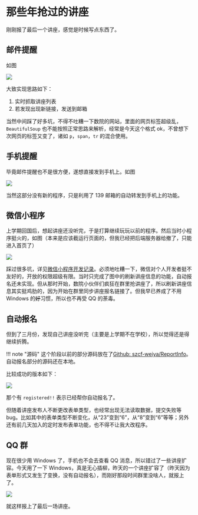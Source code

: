 # 那些年抢过的讲座

刚刚报了最后一个讲座，感觉是时候写点东西了。

## 邮件提醒

如图

![](r1_mail.png)

大致实现思路如下：

1. 实时抓取讲座列表
2. 若发现出现新链接，发送到邮箱

当然中间踩了好多坑，不得不吐糟一下数院的网站，里面的网页标签超级乱，`BeautifulSoup` 也不能按照正常思路来解析，经常是今天这个格式 ok，不曾想下次网页的标签又变了，诸如 `p`，`span`，`tr` 的混合使用。

## 手机提醒

毕竟邮件提醒也不是很方便，遂想直接发到手机上。如图

![](r1_phone.png)

当然这部分没有新的程序，只是利用了 139 邮箱的自动转发到手机上的功能。

## 微信小程序

上学期回国后，想起讲座还没听完，于是打算继续玩玩以前的程序。然后当时小程序挺火的，如图（本来是应该截运行页面的，但我已经把后端服务器给撤了，只能进入首页了）

![](r2_wx.png)

踩过很多坑，详见[微信小程序开发记录](wx)。必须地吐糟一下，微信对个人开发者挺不友好的，开放的权限超级有限。当时只完成了图中的刷新讲座信息的功能，自动报名还未实现。但从那时开始，数院小伙伴们疯狂在群里抢讲座了，所以刷新讲座信息其实挺鸡肋的，因为开始在群里同步讲座报名链接了。但我早已养成了不用 Windows 的~~好~~习惯，所以也不再受 QQ 的荼毒。

## 自动报名

但到了三月份，发现自己讲座没听完（主要是上学期不在学校），所以觉得还是得继续折腾。

!!! note "源码"
    这个阶段以前的部分源码放在了[Github: szcf-weiya/ReportInfo](https://github.com/szcf-weiya/ReportInfo)。自动报名部分的源码还在本地。

比较成功的版本如下：

![](r2_phone.png)

那个有 `registered!!` 表示已经帮你自动报名了。

但随着讲座发布人不断更改表单类型，也经常出现无法读取数据，提交失败等 bug。比如其中的表单类型不断变化，从“23”变到“6”，从“8”变到“6”等等；另外还有前几天加入的定时发布表单功能，也不得不让我大改程序。

## QQ 群

现在很少用 Windows 了，手机也不会去查看 QQ 消息，所以错过了一些讲座扩容。今天用了一下 Windows，真是无心插柳，昨天的一个讲座扩容了（昨天因为表单形式又发生了变换，没有自动报名），而刚好那段时间群里没啥人，就报上了。

![](r1_qq.png)

就这样报上了最后一场讲座。
